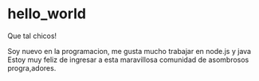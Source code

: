 # hello_world

Que tal chicos!

Soy nuevo en la programacion, me gusta mucho trabajar en node.js y java
Estoy muy feliz de ingresar a esta maravillosa comunidad de asombrosos progra,adores.
